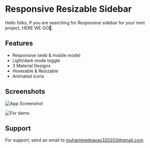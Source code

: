 
# Responsive Resizable Sidebar

Hello folks, If you are searching for Responsive sidebar for your next project, HERE WE GO🚀.

## Features

- Responsive (web & mobile mode)
- Light/dark mode toggle
- 3 Material Designs
- Hoverable & Resizable
- Animated icons


## Screenshots

![App Screenshot](https://via.placeholder.com/468x300?text=App+Screenshot+Here)

![For demo](https://sidebar.com)

## Support

For support, send an email to muhammednavas320203@gmail.com.

